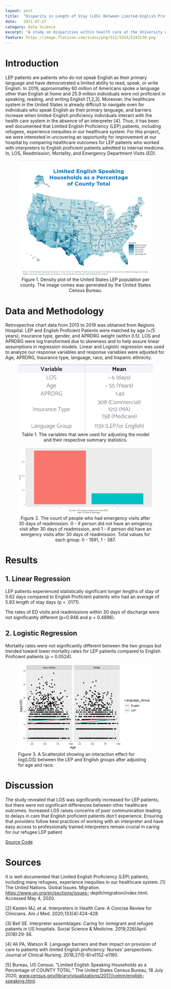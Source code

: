 ```yaml
---
layout: post
title:  "Disparity in Length of Stay (LOS) Between Limited-English Proficiency Patients (LEP) and English Proficient Patients at a Single Medical Institution"
date:   2021-07-27
category: Data Science 
excerpt: "A study on disparities within health care at the University of Minnesota." 
feature: https://image.flaticon.com/icons/png/512/5243/5243130.png 
---  
```


# Introduction 

LEP patients are patients who do not speak English as their primary language and have demonstrated a limited ability to read, speak, or write English. In 2019, approximatley 60 million of Americans spoke a language other than English at home and 25.9 million individuals were not proficient in speaking, reading, and writing English [1,2,3]. Moreover, the healthcare system in the United States is already diffciult to navigate even for individuals who speak English as their primary language, and barriers increase when limited-English proficiency individuals interact with the health care system in the absence of an interpreter [4]. Thus, it has been well documented that Limited English Proficiency (LEP) patients, including refugees, experience inequities in our healthcare system. For this project, we were interested in uncovering an opportunity for improvement at our hospital by comparing healthcare outcomes for LEP patients who worked with interpreters to English proficient patients admitted to internal medicine. In, 
LOS, Readmission, Mortality, and Emergency Department Visits (ED). 

<center> 
    <figure> 
        <a href='/assets/img/LEP_Project_photo_4.png'><img src='/assets/img/LEP_Project_photo_4.png'></a>
        <figcaption> Figure 1. Density plot of the United States LEP population per county. The image comes was generated by the United States Census Bureau. </figcaption>
    </figure>
</center>  


# Data and Methodology 

Retrospective chart data from 2013 to 2019 was obtained from Regions Hospital. LEP and English Proficient Patients were matched by age (+/5 years), insurance type, gender, and APRDRG weight (within 0.5). LOS and APRDRG were log transformed due to skewness and to help assure linear assumptions in regression models. Linear and Logistic regression was used to analyze our response variables and response variables were adjusted for Age, APRDRG, Insurance type, language, race, and hispanic ethnicity.


<center>
    <figure>
        <a href='/assets/img/LEP_Project_photo.png'><img src='/assets/img/LEP_Project_photo.png'></a>
        <figcaption> Table 1. The variables that were used for adjusting the model and their respective summary statistics. </figcaption> 
         </figure>


<figure>
        <a href='/assets/img/LEP_Project_photo_2.png'><img src='/assets/img/LEP_Project_photo_2.png'></a>
        <figcaption> Figure 2. The count of people who had emergency visits after 30 days of readmission. 0 - if person did not have an emrgency visit after 30 days of readmission, and 1 - if person did have an emrgency visits after 30 days of readmission. Total values for each group: 0 - 1891, 1 - 387. </figcaption> 
</figure>     
</center>
    
    
# Results 

## 1. Linear Regression

LEP patients experienced statistically significant longer lengths of stay of 0.62 days compared to English Proficient patients who had an average of 5.93 length of stay days  (p = .0171). 

The rates of ED visits and readmissions within 30 days of discharge were not significantly different (p=0.948 and p = 0.4896). 

## 2. Logistic Regression 

Mortality rates were not significantly different between the two groups but trended toward lower mortality rates for LEP patients compared to English Proficient patients (p = 0.0524).
 
<figure>
        <a href='/assets/img/LEP_Project_photo_3.png'><img src='/assets/img/LEP_Project_photo_3.png'></a>  
        <figcaption> Figure 3. A Scatterplot showing an interaction effect for log(LOS) between the LEP and English groups after adjusting for age and race. </figcaption> 
</figure>
         
    
    
# Discussion 

The study revealed that LOS was significantly increased for LEP patients, but there were not significant differences between other healthcare outcomes. Increased LOS raises concerns of poor communication leading to delays in care that English proficient patients don’t experience. Ensuring that providers follow best practices of working with an interpreter and have easy access to professionally trained interpreters remain crucial in caring for our refugee LEP patient
         
<div class="btn-group">
        <a href="https://github.com/HeribertoLopez/Limited-English-Proficency-Patients-Project" class="btn btn-info"> Source Code</a>
</div> 
 

# Sources
It is well documented that Limited English Proficiency (LEP) patients, including many refugees, experience inequities in our healthcare system.
[1] The United Nations. Global Issues. Migration. https://www.un.org/en/sections/issues-
depth/migration/index.html. Accessed May 4, 2020.

[2] Kasten MJ, et al. Interpreters in Health Care: A Concise Review for Clinicians. Am J Med.
2020;133(4):424-428.

[3] Bell SE. Interpreter assemblages: Caring for immigrant and refugee patients in US hospitals.
Social Science &amp; Medicine. 2019;226(April 2018):29-36.

[4] Ali PA, Watson R. Language barriers and their impact on provision of care to patients with limited
English proficiency: Nurses’ perspectives. Journal of Clinical Nursing. 2018;27(5-6):e1152-e1160. 

[5] Bureau, US Census. “Limited English Speaking Households as a Percentage of COUNTY TOTAL.” The United States Census Bureau, 18 July 2020, www.census.gov/library/visualizations/2017/comm/english-speaking.html.  




